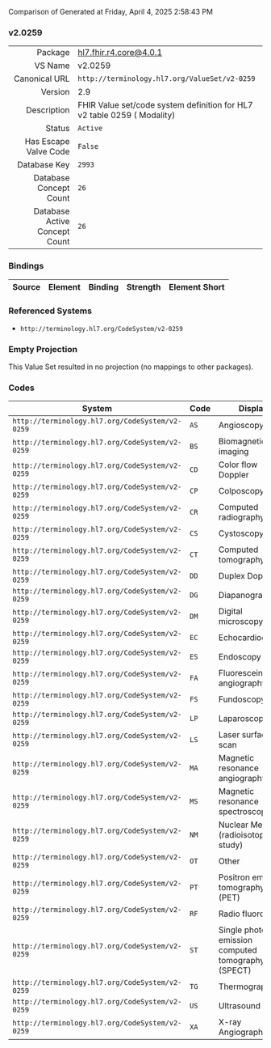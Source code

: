 Comparison of 
Generated at Friday, April 4, 2025 2:58:43 PM

### v2.0259

|      |     |
| ---: | --- |
| Package | hl7.fhir.r4.core@4.0.1 |
| VS Name | v2.0259 |
| Canonical URL | `http://terminology.hl7.org/ValueSet/v2-0259` |
| Version | 2.9 |
| Description | FHIR Value set/code system definition for HL7 v2 table 0259 ( Modality) |
| Status | `Active` |
| Has Escape Valve Code | `False` |
| Database Key | `2993` |
| Database Concept Count | `26` |
| Database Active Concept Count | `26` |
### Bindings

| Source | Element | Binding | Strength | Element Short |
| ------ | ------- | ------- | -------- | ------------- |

### Referenced Systems

* `http://terminology.hl7.org/CodeSystem/v2-0259`
### Empty Projection

This Value Set resulted in no projection (no mappings to other packages).

### Codes

| System | Code | Display |
| ------ | ---- | ------- |
| `http://terminology.hl7.org/CodeSystem/v2-0259` | `AS` | Angioscopy |
| `http://terminology.hl7.org/CodeSystem/v2-0259` | `BS` | Biomagnetic imaging |
| `http://terminology.hl7.org/CodeSystem/v2-0259` | `CD` | Color flow Doppler |
| `http://terminology.hl7.org/CodeSystem/v2-0259` | `CP` | Colposcopy |
| `http://terminology.hl7.org/CodeSystem/v2-0259` | `CR` | Computed radiography |
| `http://terminology.hl7.org/CodeSystem/v2-0259` | `CS` | Cystoscopy |
| `http://terminology.hl7.org/CodeSystem/v2-0259` | `CT` | Computed tomography |
| `http://terminology.hl7.org/CodeSystem/v2-0259` | `DD` | Duplex Doppler |
| `http://terminology.hl7.org/CodeSystem/v2-0259` | `DG` | Diapanography |
| `http://terminology.hl7.org/CodeSystem/v2-0259` | `DM` | Digital microscopy |
| `http://terminology.hl7.org/CodeSystem/v2-0259` | `EC` | Echocardiography |
| `http://terminology.hl7.org/CodeSystem/v2-0259` | `ES` | Endoscopy |
| `http://terminology.hl7.org/CodeSystem/v2-0259` | `FA` | Fluorescein angiography |
| `http://terminology.hl7.org/CodeSystem/v2-0259` | `FS` | Fundoscopy |
| `http://terminology.hl7.org/CodeSystem/v2-0259` | `LP` | Laparoscopy |
| `http://terminology.hl7.org/CodeSystem/v2-0259` | `LS` | Laser surface scan |
| `http://terminology.hl7.org/CodeSystem/v2-0259` | `MA` | Magnetic resonance angiography |
| `http://terminology.hl7.org/CodeSystem/v2-0259` | `MS` | Magnetic resonance spectroscopy |
| `http://terminology.hl7.org/CodeSystem/v2-0259` | `NM` | Nuclear Medicine (radioisotope study) |
| `http://terminology.hl7.org/CodeSystem/v2-0259` | `OT` | Other |
| `http://terminology.hl7.org/CodeSystem/v2-0259` | `PT` | Positron emission tomography (PET) |
| `http://terminology.hl7.org/CodeSystem/v2-0259` | `RF` | Radio fluoroscopy |
| `http://terminology.hl7.org/CodeSystem/v2-0259` | `ST` | Single photon emission computed tomography (SPECT) |
| `http://terminology.hl7.org/CodeSystem/v2-0259` | `TG` | Thermography |
| `http://terminology.hl7.org/CodeSystem/v2-0259` | `US` | Ultrasound |
| `http://terminology.hl7.org/CodeSystem/v2-0259` | `XA` | X-ray Angiography |
